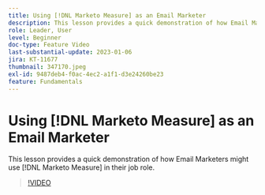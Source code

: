 ```yaml
---
title: Using [!DNL Marketo Measure] as an Email Marketer
description: This lesson provides a quick demonstration of how Email Marketers might use [!DNL Marketo Measure] in their job role.
role: Leader, User
level: Beginner
doc-type: Feature Video
last-substantial-update: 2023-01-06
jira: KT-11677
thumbnail: 347170.jpeg
exl-id: 9487deb4-f0ac-4ec2-a1f1-d3e24260be23
feature: Fundamentals
---
```

# Using [!DNL Marketo Measure] as an Email Marketer

This lesson provides a quick demonstration of how Email Marketers might use [!DNL Marketo Measure] in their job role.

>[!VIDEO](https://video.tv.adobe.com/v/347170/?quality=12&learn=on)
